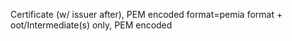 Certificate (w/ issuer after), PEM encoded format=pemia format
+
oot/Intermediate(s) only, PEM encoded
